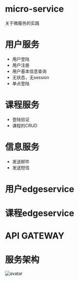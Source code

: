 # micro-service
关于微服务的实践

# 用户服务
- 用户登陆
- 用户注册
- 用户基本信息查询
- 无状态，无session
- 单点登陆

# 课程服务
- 登陆验证
- 课程的CRUD

# 信息服务
- 发送邮件
- 发送短信

# 用户edgeservice
# 课程edgeservice
# API GATEWAY
 
# 服务架构
![avatar]( https://sf1-ttcdn-tos.pstatp.com/img/motor-img/7aeb77e8f23be190b6c9654ab8ef6ec5~noop.png)
